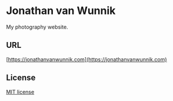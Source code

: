 # Jonathan van Wunnik

My photography website.


## URL

[https://jonathanvanwunnik.com](https://jonathanvanwunnik.com)

## License

[MIT license](http://opensource.org/licenses/mit-license.php)
